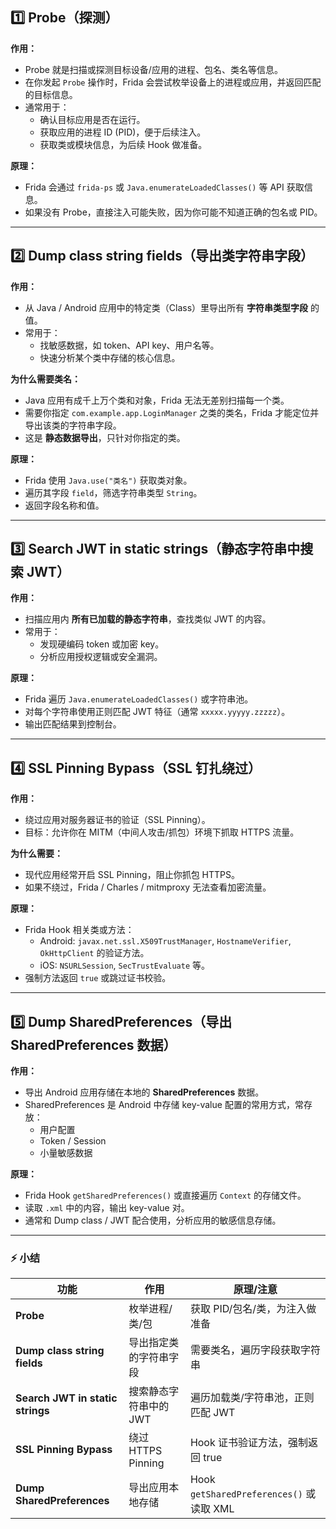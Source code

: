 ## 1️⃣ **Probe（探测）**

**作用：**

- Probe 就是扫描或探测目标设备/应用的进程、包名、类名等信息。
- 在你发起 `Probe` 操作时，Frida 会尝试枚举设备上的进程或应用，并返回匹配的目标信息。
- 通常用于：
  - 确认目标应用是否在运行。
  - 获取应用的进程 ID (PID)，便于后续注入。
  - 获取类或模块信息，为后续 Hook 做准备。

**原理：**

- Frida 会通过 `frida-ps` 或 `Java.enumerateLoadedClasses()` 等 API 获取信息。
- 如果没有 Probe，直接注入可能失败，因为你可能不知道正确的包名或 PID。

------

## 2️⃣ **Dump class string fields（导出类字符串字段）**

**作用：**

- 从 Java / Android 应用中的特定类（Class）里导出所有 **字符串类型字段** 的值。
- 常用于：
  - 找敏感数据，如 token、API key、用户名等。
  - 快速分析某个类中存储的核心信息。

**为什么需要类名：**

- Java 应用有成千上万个类和对象，Frida 无法无差别扫描每一个类。
- 需要你指定 `com.example.app.LoginManager` 之类的类名，Frida 才能定位并导出该类的字符串字段。
- 这是 **静态数据导出**，只针对你指定的类。

**原理：**

- Frida 使用 `Java.use("类名")` 获取类对象。
- 遍历其字段 `field`，筛选字符串类型 `String`。
- 返回字段名称和值。

------

## 3️⃣ **Search JWT in static strings（静态字符串中搜索 JWT）**

**作用：**

- 扫描应用内 **所有已加载的静态字符串**，查找类似 JWT 的内容。
- 常用于：
  - 发现硬编码 token 或加密 key。
  - 分析应用授权逻辑或安全漏洞。

**原理：**

- Frida 遍历 `Java.enumerateLoadedClasses()` 或字符串池。
- 对每个字符串使用正则匹配 JWT 特征（通常 `xxxxx.yyyyy.zzzzz`）。
- 输出匹配结果到控制台。

------

## 4️⃣ **SSL Pinning Bypass（SSL 钉扎绕过）**

**作用：**

- 绕过应用对服务器证书的验证（SSL Pinning）。
- 目标：允许你在 MITM（中间人攻击/抓包）环境下抓取 HTTPS 流量。

**为什么需要：**

- 现代应用经常开启 SSL Pinning，阻止你抓包 HTTPS。
- 如果不绕过，Frida / Charles / mitmproxy 无法查看加密流量。

**原理：**

- Frida Hook 相关类或方法：
  - Android: `javax.net.ssl.X509TrustManager`, `HostnameVerifier`, `OkHttpClient` 的验证方法。
  - iOS: `NSURLSession`, `SecTrustEvaluate` 等。
- 强制方法返回 `true` 或跳过证书校验。

------

## 5️⃣ **Dump SharedPreferences（导出 SharedPreferences 数据）**

**作用：**

- 导出 Android 应用存储在本地的 **SharedPreferences** 数据。
- SharedPreferences 是 Android 中存储 key-value 配置的常用方式，常存放：
  - 用户配置
  - Token / Session
  - 小量敏感数据

**原理：**

- Frida Hook `getSharedPreferences()` 或直接遍历 `Context` 的存储文件。
- 读取 `.xml` 中的内容，输出 key-value 对。
- 通常和 Dump class / JWT 配合使用，分析应用的敏感信息存储。

------

### ⚡ 小结

| 功能                             | 作用                   | 原理/注意                                |
| -------------------------------- | ---------------------- | ---------------------------------------- |
| **Probe**                        | 枚举进程/类/包         | 获取 PID/包名/类，为注入做准备           |
| **Dump class string fields**     | 导出指定类的字符串字段 | 需要类名，遍历字段获取字符串             |
| **Search JWT in static strings** | 搜索静态字符串中的 JWT | 遍历加载类/字符串池，正则匹配 JWT        |
| **SSL Pinning Bypass**           | 绕过 HTTPS Pinning     | Hook 证书验证方法，强制返回 true         |
| **Dump SharedPreferences**       | 导出应用本地存储       | Hook `getSharedPreferences()` 或读取 XML |